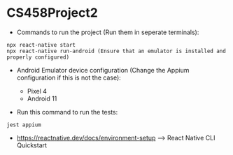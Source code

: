 # CS458Project2

* Commands to run the project (Run them in seperate terminals):
```
npx react-native start
npx react-native run-android (Ensure that an emulator is installed and properly configured)
```

* Android Emulator device configuration (Change the Appium configuration if this is not the case):
  - Pixel 4
  - Android 11

* Run this command to run the tests:
```
jest appium
```

* https://reactnative.dev/docs/environment-setup --> React Native CLI Quickstart
